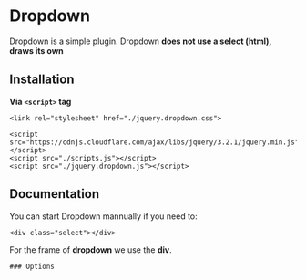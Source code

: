 # Dropdown

Dropdown is a simple plugin. Dropdown **does not use a select (html), draws its own**

## Installation

**Via `<script>` tag**
```
<link rel="stylesheet" href="./jquery.dropdown.css">

<script src="https://cdnjs.cloudflare.com/ajax/libs/jquery/3.2.1/jquery.min.js"></script>
<script src="./scripts.js"></script>
<script src="./jquery.dropdown.js"></script>
```

## Documentation

You can start Dropdown mannually if you need to:
```
<div class="select"></div>
```
For the frame of **dropdown** we use the **div**.
```
### Options
```